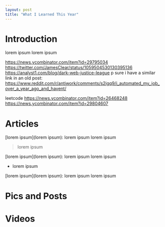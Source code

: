 ```yaml
---
layout: post
title: "What I Learned This Year"
---
```


# Introduction

lorem ipsum lorem ipsum

https://news.ycombinator.com/item?id=29795034
https://twitter.com/JamesClear/status/1059504530130395136
https://analyst1.com/blog/dark-web-justice-league
p sure i have a similar link in an old post: https://www.reddit.com/r/antiwork/comments/s2igq9/i_automated_my_job_over_a_year_ago_and_havent/

leetcode
https://news.ycombinator.com/item?id=26468248
https://news.ycombinator.com/item?id=29804607

# Articles

[lorem ipsum](lorem ipsum): lorem ipsum lorem ipsum
> lorem ipsum

[lorem ipsum](lorem ipsum): lorem ipsum lorem ipsum
* lorem ipsum

[lorem ipsum](lorem ipsum): lorem ipsum lorem ipsum

# Pics and Posts

# Videos
